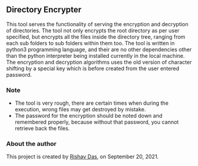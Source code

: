 ## Directory Encrypter

This tool serves the functionality of serving the encryption and decryption of directories. The tool not only encrypts the root directory as per user specified, but encrypts all the files inside the directory tree, ranging from each sub folders to sub folders within them too. The tool is written in python3 programming language, and their are no other dependencies other than the python interpreter being installed currently in the local machine. The encryption and decryption algorithms uses the old version of character shifting by a special key which is before created from the user entered password.

### Note

* The tool is very rough, there are certain times when during the execution, wrong files may get destroyed by mistake.
* The password for the encryption should be noted down and remembered properly, because without that password, you cannot retrieve back the files.

### About the author

This project is created by [Rishav Das](https://github.com/rdofficial/), on September 20, 2021.